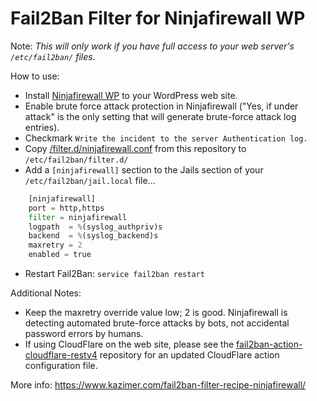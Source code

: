 Fail2Ban Filter for Ninjafirewall WP
====================================

Note: _This will only work if you have full access to your web server's `/etc/fail2ban/` files._

How to use:

* Install [Ninjafirewall WP](https://wordpress.org/plugins/ninjafirewall/) to your WordPress web site.
* Enable brute force attack protection in Ninjafirewall ("Yes, if under attack" is the only setting that will generate brute-force attack log entries).
* Checkmark `Write the incident to the server Authentication log.`
* Copy [/filter.d/ninjafirewall.conf](https://github.com/wpkc/fail2ban-filter-ninjafirewall-wp/blob/master/filter.d/ninjafirewall.conf) from this repository to `/etc/fail2ban/filter.d/`
* Add a `[ninjafirewall]` section to the Jails section of your `/etc/fail2ban/jail.local` file...
```python
	[ninjafirewall]
	port = http,https
	filter = ninjafirewall
	logpath  = %(syslog_authpriv)s
	backend  = %(syslog_backend)s
	maxretry = 2
	enabled = true
```
* Restart Fail2Ban: `service fail2ban restart`


Additional Notes:

* Keep the maxretry override value low; 2 is good. Ninjafirewall is detecting automated brute-force attacks by bots, not accidental password errors by humans.
* If using CloudFlare on the web site, please see the [fail2ban-action-cloudflare-restv4](https://github.com/wpkc/fail2ban-action-cloudflare-restv4) repository for an updated CloudFlare action configuration file.

More info: <https://www.kazimer.com/fail2ban-filter-recipe-ninjafirewall/>
